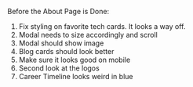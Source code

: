 Before the About Page is Done:

1. Fix styling on favorite tech cards. It looks a way off.
1. Modal needs to size accordingly and scroll
1. Modal should show image
1. Blog cards should look better
1. Make sure it looks good on mobile
1. Second look at the logos
1. Career Timeline looks weird in blue

